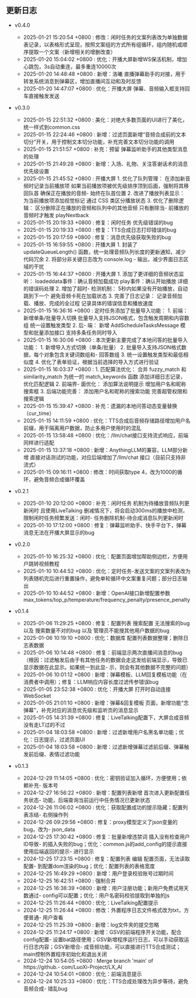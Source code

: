 ## 更新日志

- v0.4.0
  - 2025-01-21 15:20:54 +0800 : 修改：闲时任务的文案列表改为单独数据表记录，以表格形式呈现，按照文案组的方式所有组循环，组内随机或顺序提取一个文案（新增相关的增删改查）
  - 2025-01-20 15:04:02 +0800 : 优化：开播大屏新增WS保活机制，增加心跳包，3s自动重连，最多重连10000次
  - 2025-01-20 14:48:48 +0800 : 新增：洛曦 直播弹幕助手的对接，用于转发系统消息到弹幕区，增加直播间互动和及时反馈
  - 2025-01-20 14:47:07 +0800 : 优化：开播大屏 弹幕、音频输入框支持回车直接触发发送
- v0.3.0
  - 2025-01-15 22:51:32 +0800 : 美化：对绝大多数页面的UI进行了美化，统一样式到common.css
  - 2025-01-15 22:24:46 +0800 : 新增：过滤页面新增“音频合成前的文本切分”开关，用于控制文本切分功能，补充完善文本切分功能的调用
  - 2025-01-15 21:51:57 +0800 : 补充：预留 弹幕监听助手的其他类型消息的处理
  - 2025-01-15 21:49:28 +0800 : 新增：入场、礼物、关注答谢话术的消息优先级设置
  - 2025-01-15 21:45:52 +0800 : 开播大屏 1. 优化了队列管理： 在添加新音频时记录当前播放项 如果当前播放项被优先级排序顶到后面，强制将其移回队首 确保正在播放的音频- 始终在队首位置 2. 改进了播放列表显示： 为当前播放项添加视觉标记 通过 CSS 类区分播放状态 3. 优化了删除逻辑： 区分删除正在播放的音频和队列中的其他音频 只有删除当- 前播放的音频时才触发 playNextback
  - 2025-01-15 20:19:33 +0800 : 修复：闲时任务 优先级错误的bug
  - 2025-01-15 20:19:33 +0800 : 修复：TTS合成日志打印错误的bug
  - 2025-01-15 20:17:59 +0800 : 修复：消息优先级获取失败的bug
  - 2025-01-15 16:59:55 +0800 : 开播大屏 1. 封装了 updateQueueLength() 函数，统一处理音频队列长度的更新通知，减少代码冗余 2. 将部分非关键日志改为 console.log - 输出，减少界面日志区域的干扰
  - 2025-01-15 16:44:37 +0800 : 开播大屏 1. 添加了更详细的音频状态监听： loadeddata事件：确认音频加载成功 play事件：确认开始播放 详细的错误码处理 2. 增加了超时- 检测机制： 5秒内如果没有开始播放，自动跳到下一个 避免音频卡死在加载状态 3. 完善了日志记录： 记录音频加载、播放、完成的全过程 记录具体的错误信息和播放速度
  - 2025-01-15 16:36:16 +0800 : 定时任务添加了批量导入功能： 1. 前端： 新增单条/批量导入切换 批量导入支持JSON格式，包含触发周期和内容数组 统一设置触发类型 2. 后- 端： 新增 AddScheduleTasksMessage 模型和批量添加接口 支持多条任务同时导入
  - 2025-01-15 16:30:06 +0800 : 本次更新主要完成了本地问答的批量导入功能： 1. 新增导入方式切换（单条/批量） 2. 批量导入支持JSON格式数据，每个对象包含关键词数组和- 回答数组 3. 统一设置触发类型和最低相似度 4. 优化了表单验证，根据当前选择的导入方式进行验证
  - 2025-01-15 16:03:37 +0800 : 1. 匹配算法优化： 合并 fuzzy_match 和 similarity_match 为统一的 match_keywords 函数 添加详细日志记录，优化匹配逻辑 2. 前端界- 面优化： 添加算法说明提示 增加用户名和昵称搜索框 3. 后端功能完善： 添加用户名和昵称的搜索功能 完善超管权限和搜索逻辑
  - 2025-01-15 15:39:47 +0800 : 补充：遗漏的本地问答动态变量替换（cur_time）
  - 2025-01-15 14:11:59 +0800 : 优化：TTS合成后音频存储路径增加用户名前缀，用于隔离用户数据，防止多用户使用时的混乱
  - 2025-01-15 13:58:48 +0800 : 优化：/llm/chat接口支持流式响应，前端同样进行适配
  - 2025-01-15 13:37:18 +0800 : 新增：AnythingLLM的兼容，LLM部分新增 直接对话测试的功能，对应后端增加了/llm/chat 接口（目前只支持非流式）
  - 2025-01-15 09:16:11 +0800 : 修改：时间获取type 4，改为1000的循环，避免音频合成循环覆盖
- v0.2.1
  - 2025-01-10 20:12:00 +0800 : 补充：闲时任务 机制为待播放音频队列更新闲时 且使用LiveTalking 删减情况下，将会启动300ms的播放中检测，限制闲时任务频繁发送：闲时- 任务删除机制-待合成消息队列更新闲时
  - 2025-01-10 17:12:00 +0800 : 修复：弹幕监听助手、快手平台下，弹幕消息无法在开播大屏显示的bug
- v0.2.0
  - 2025-01-10 16:25:32 +0800 : 优化：配置页面增加帮助侧边栏，方便用户跳转视频教程
  - 2025-01-10 10:44:52 +0800 : 优化：定时任务-发送文案的文案列表改为列表随机完后进行重置操作，避免单轮循环中文案重复问题；部分日志输出
  - 2025-01-10 10:44:52 +0800 : 新增：OpenAI接口新增配置参数max_tokens/top_p/temperature/frequency_penalty/presence_penalty
- v0.1.4
  - 2025-01-06 11:29:25 +0800 : 修复：配置列表 搜索配置 无法搜索的bug 以及 搜索数量不对的bug 以及 管理员不能搜其他用户数据的bug
  - 2025-01-06 10:19:10 +0800 : 优化：数据库 配置列表数据整理；删除日志表数据
  - 2025-01-06 10:14:48 +0800 : 修复：前端显示两次直播间消息的bug（根因：过滤触发后由于有其他任务的数据会走这发给前端显示，导致已显示数据在此显示。如果统一到此显- 示，则会有其他数据不完整的问题）
  - 2025-01-06 10:01:12 +0800 : 新增：弹幕模板、LLM回复模板功能（在消费者中调用）；修复：LLM响应内容长度过滤传参错误bug
  - 2025-01-05 23:52:38 +0800 : 优化：开播大屏 打开时自动连接WebSocket
  - 2025-01-05 21:01:10 +0800 : 新增：弹幕&回复模板 页面，新增功能“念弹幕”，补充对应的消息优先级和监听页的消息显示
  - 2025-01-05 14:31:39 +0800 : 修复：LiveTalking配置下，大屏合成音频没有走LT过的不过
  - 2025-01-04 18:03:58 +0800 : 新增：过滤新增用户名黑名单功能；优化：日志提示，过滤页面UI
  - 2025-01-04 18:03:58 +0800 : 新增：过滤新增弹幕过滤前后缀、弹幕触发前后缀、表情过滤功能

- v0.1.3
  - 2024-12-29 11:14:05 +0800 : 优化：密钥验证加入循环，方便使用；依赖补充- 版本号
  - 2024-12-27 16:56:22 +0800 : 新增：配置列表新增 首次进入更新配置任务状态- 功能，后端查询当前运行中任务情况已更新状态
  - 2024-12-26 11:06:02 +0800 : 优化：获取配置成功的提示隐藏；配置列表冻结- 右侧操作列
  - 2024-12-26 09:29:56 +0800 : 修复：proxy模型定义了json变量的bug，改为- json_data
  - 2024-12-25 17:30:42 +0800 : 修复：批量新增违禁词 插入没有检查用户ID导致- 的插入失败的bug；优化：common.js的add_config的提示直接使用后端返回的提示- 进行显示
  - 2024-12-25 17:23:15 +0800 : 修复：配置列表 编辑 配置页面，无法读取配置- 到配置dom渲染的bug；优化：配置列表的表格宽度
  - 2024-12-25 16:49:29 +0800 : 新增：用户登录校验账号过期时间
  - 2024-12-25 16:42:51 +0800 : 强制合并
  - 2024-12-25 16:38:39 +0800 : 新增：用户注册功能；新用户免费试用天数通过- config可以配置；优化：用户名密码校验提取到单独的js
  - 2024-12-25 11:26:44 +0800 : 优化：LiveTalking配置提示
  - 2024-12-25 11:26:44 +0800 : 修改：外置程序日志文件格式改为txt，方便普通- 用户查看
  - 2024-12-25 11:25:39 +0800 : 新增：log文件夹的提交忽略
  - 2024-12-25 11:24:17 +0800 : 新增：GSV的前端程序开关功能，配合config配置- 设置bat路径使用；GSV新增程序运行日志，可以手动获取运行日志内容；GSV新增合- 成音频功能，可以直接进行TTS合成测试；main控制外置程序初始化和退出关闭
  - 2024-12-24 10:54:05 +0800 : Merge branch 'main' of https://github.- com/LuoXi-Project/LX_AI
  - 2024-12-24 10:54:01 +0800 : 优化：前端消息提示
  - 2024-12-24 10:25:33 +0800 : 优化：TTS合成处理改为异步等待，避免音频合成- 错乱bug
